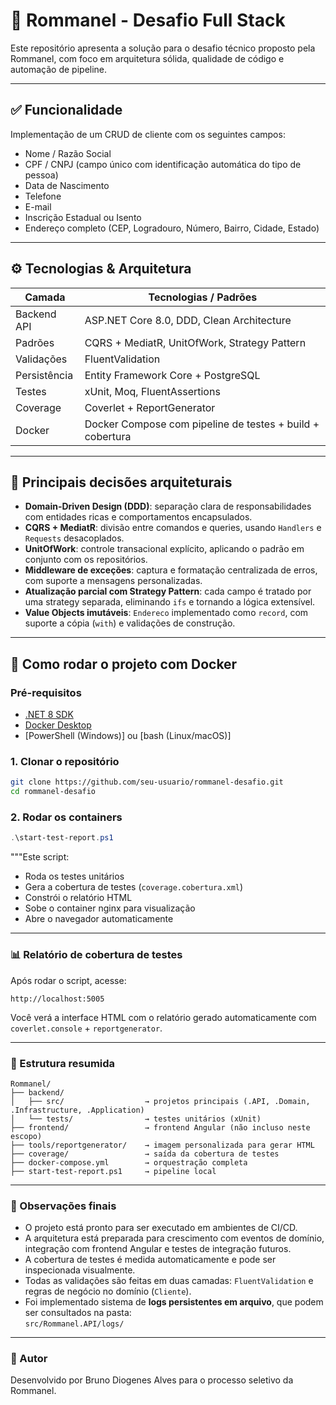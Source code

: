 # 🧠 Rommanel - Desafio Full Stack

Este repositório apresenta a solução para o desafio técnico proposto pela Rommanel, com foco em arquitetura sólida, qualidade de código e automação de pipeline.

---

## ✅ Funcionalidade

Implementação de um CRUD de cliente com os seguintes campos:

- Nome / Razão Social
- CPF / CNPJ (campo único com identificação automática do tipo de pessoa)
- Data de Nascimento
- Telefone
- E-mail
- Inscrição Estadual ou Isento
- Endereço completo (CEP, Logradouro, Número, Bairro, Cidade, Estado)

---

## ⚙️ Tecnologias & Arquitetura

| Camada       | Tecnologias / Padrões                                      |
|--------------|-------------------------------------------------------------|
| Backend API  | ASP.NET Core 8.0, DDD, Clean Architecture                   |
| Padrões      | CQRS + MediatR, UnitOfWork, Strategy Pattern                |
| Validações   | FluentValidation                                            |
| Persistência | Entity Framework Core + PostgreSQL                         |
| Testes       | xUnit, Moq, FluentAssertions                                |
| Coverage     | Coverlet + ReportGenerator                                  |
| Docker       | Docker Compose com pipeline de testes + build + cobertura  |

---

## 🧠 Principais decisões arquiteturais

- **Domain-Driven Design (DDD)**: separação clara de responsabilidades com entidades ricas e comportamentos encapsulados.
- **CQRS + MediatR**: divisão entre comandos e queries, usando `Handlers` e `Requests` desacoplados.
- **UnitOfWork**: controle transacional explícito, aplicando o padrão em conjunto com os repositórios.
- **Middleware de exceções**: captura e formatação centralizada de erros, com suporte a mensagens personalizadas.
- **Atualização parcial com Strategy Pattern**: cada campo é tratado por uma strategy separada, eliminando `ifs` e tornando a lógica extensível.
- **Value Objects imutáveis**: `Endereco` implementado como `record`, com suporte a cópia (`with`) e validações de construção.

---

## 🚀 Como rodar o projeto com Docker

### Pré-requisitos

- [.NET 8 SDK](https://dotnet.microsoft.com/en-us/download/dotnet/8.0)
- [Docker Desktop](https://www.docker.com/products/docker-desktop)
- [PowerShell (Windows)] ou [bash (Linux/macOS)]

### 1. Clonar o repositório

```bash
git clone https://github.com/seu-usuario/rommanel-desafio.git
cd rommanel-desafio
```

### 2. Rodar os containers

```powershell
.\start-test-report.ps1
```

"""Este script:

- Roda os testes unitários
- Gera a cobertura de testes (`coverage.cobertura.xml`)
- Constrói o relatório HTML
- Sobe o container nginx para visualização
- Abre o navegador automaticamente

---

### 📊 Relatório de cobertura de testes

Após rodar o script, acesse:

```text
http://localhost:5005
```

Você verá a interface HTML com o relatório gerado automaticamente com `coverlet.console` + `reportgenerator`.

---

### 📂 Estrutura resumida

```text
Rommanel/
├── backend/
│   ├── src/                  → projetos principais (.API, .Domain, .Infrastructure, .Application)
│   └── tests/                → testes unitários (xUnit)
├── frontend/                 → frontend Angular (não incluso neste escopo)
├── tools/reportgenerator/    → imagem personalizada para gerar HTML
├── coverage/                 → saída da cobertura de testes
├── docker-compose.yml        → orquestração completa
├── start-test-report.ps1     → pipeline local
```

---

### 📄 Observações finais

- O projeto está pronto para ser executado em ambientes de CI/CD.
- A arquitetura está preparada para crescimento com eventos de domínio, integração com frontend Angular e testes de integração futuros.
- A cobertura de testes é medida automaticamente e pode ser inspecionada visualmente.
- Todas as validações são feitas em duas camadas: `FluentValidation` e regras de negócio no domínio (`Cliente`).
- Foi implementado sistema de **logs persistentes em arquivo**, que podem ser consultados na pasta:  
  `src/Rommanel.API/logs/`

---

### 🔗 Autor

Desenvolvido por Bruno Diogenes Alves para o processo seletivo da Rommanel.

